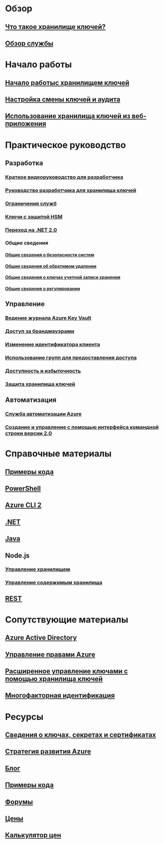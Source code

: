 # Обзор
## [Что такое хранилище ключей?](key-vault-whatis.md)
## [Обзор службы](https://azure.microsoft.com/services/key-vault/)

# Начало работы
## [Начало работыс хранилищем ключей](key-vault-get-started.md)
## [Настройка смены ключей и аудита](key-vault-key-rotation-log-monitoring.md)
## [Использование хранилища ключей из веб-приложения](key-vault-use-from-web-application.md)

# Практическое руководство
## Разработка
### [Краткое видеоруководство для разработчика](http://channel9.msdn.com/Blogs/Windows-Azure/Azure-Key-Vault-Developer-Quick-Start)
### [Руководство разработчика для хранилища ключей](key-vault-developers-guide.md)
### [Ограничения служб](key-vault-service-limits.md)
### [Ключи с защитой HSM](key-vault-hsm-protected-keys.md)
### [Переход на .NET 2.0](key-vault-dotnet2api-release-notes.md)
### Общие сведения
#### [Общие сведения о безопасности систем](key-vault-ovw-security-worlds.md)
#### [Общие сведения об обратимом удалении](key-vault-ovw-soft-delete.md)
#### [Общие сведения о ключах учетной записи хранения](key-vault-ovw-storage-keys.md)
#### [Общие сведения о регулировании](key-vault-ovw-throttling.md)

## Управление
### [Ведение журнала Azure Key Vault](key-vault-logging.md)
### [Доступ за брандмауэрами](key-vault-access-behind-firewall.md)
### [Изменение идентификатора клиента](key-vault-subscription-move-fix.md)
### [Использование групп для предоставления доступа](key-vault-group-permissions-for-apps.md)
### [Доступность и избыточность](key-vault-disaster-recovery-guidance.md)
### [Защита хранилища ключей](key-vault-secure-your-key-vault.md)

## Автоматизация
### [Служба автоматизации Azure](automation-manage-key-vault.md)
### [Создание и управление с помощью интерфейса командной строки версии 2.0](key-vault-manage-with-cli2.md)

# Справочные материалы
## [Примеры кода](https://azure.microsoft.com/en-us/resources/samples/?service=key-vault)
## [PowerShell](/powershell/module/azurerm.keyvault)
## [Azure CLI 2](/cli/azure/keyvault)
## [.NET](/dotnet/api/microsoft.azure.keyvault)
## [Java](/java/api/com.microsoft.azure.keyvault)
## Node.js
### [Управление хранилищем](http://azure.github.io/azure-sdk-for-node/azure-arm-keyvault/latest)
### [Управление содержимым хранилища](http://azure.github.io/azure-sdk-for-node/azure-keyvault/latest)
## [REST](/rest/api/keyvault)

# Сопутствующие материалы
## [Azure Active Directory](https://azure.microsoft.com/documentation/services/active-directory/)
## [Управление правами Azure](https://technet.microsoft.com/en-US/dn175750)
## [Расширенное управление ключами с помощью хранилища ключей](https://msdn.microsoft.com/en-us/library/azure/dn198405)
## [Многофакторная идентификация](https://azure.microsoft.com/documentation/services/multi-factor-authentication/)

# Ресурсы
## [Сведения о ключах, секретах и сертификатах](https://docs.microsoft.com/rest/api/keyvault/about-keys--secrets-and-certificates)
## [Стратегия развития Azure](https://azure.microsoft.com/roadmap/?category=security-identity)
## [Блог](http://blogs.technet.com/b/kv/)
## [Примеры кода](https://www.microsoft.com/download/details.aspx?id=45343)
## [Форумы](https://social.msdn.microsoft.com/forums/azure/en-US/home?forum=AzureKeyVault)
## [Цены](https://azure.microsoft.com/pricing/details/key-vault/)
## [Калькулятор цен](https://azure.microsoft.com/pricing/calculator/)
